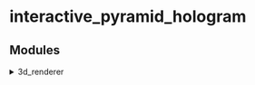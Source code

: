 # interactive_pyramid_hologram
## Modules
<details>
<summary>3d_renderer</summary>

### 3d_renderer
OpenGL을 사용해 피라미드 홀로그램에 사용되는 3차원 입체 영상을 실시간으로 렌더링한다.
#### Steps To Run 3d_renderer
1. Install packages
```
pip install -r requirements.txt
```

2. Run 3d_renderer as sudo
```
sudo python run.py
```

#### Fix Bugs
GLFW 관련 에러
```
sudo apt install libglfw3 libglfw3-dev
```

Numpy 관련 에러
```
sudo apt install libatlas-base-dev
```

GLSL 3.30 Is Not Supported 에러
```
export MESA_GL_VERSION_OVERRIDE=3.3
```
</details>
